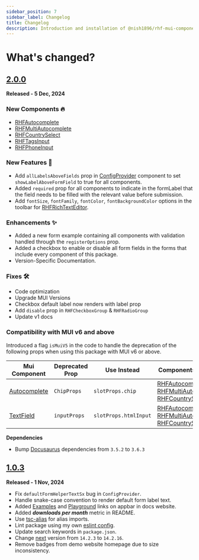 ```yaml
---
sidebar_position: 7
sidebar_label: Changelog
title: Changelog
description: Introduction and installation of @nish1896/rhf-mui-components package.
---
```


# **What's changed?**

## [2.0.0](https://github.com/nishkohli96/rhf-mui-components/tree/v2.0.0)

**Released - 5 Dec, 2024**

### **New Components 🔥**
- [RHFAutocomplete](../docs/components/mui/RHFAutocomplete.mdx)
- [RHFMultiAutocomplete](../docs/components/mui/RHFMultiAutocomplete.mdx)
- [RHFCountrySelect](../docs/components/mui/RHFCountrySelect.mdx)
- [RHFTagsInput](../docs/components/mui/RHFTagsInput.mdx)
- [RHFPhoneInput](../docs/components/misc/RHFPhoneInput.mdx)

### **New Features 🎉**
- Add `allLabelsAboveFields` prop in [ConfigProvider](../docs/customization.mdx) component to set `showLabelAboveFormField` to true for all components.
- Added `required` prop for all components to indicate in the formLabel that the field needs to be filled with the relevant value before submission. 
- Add `fontSize`, `fontFamily`, `fontColor`, `fontBackgroundColor` options in the toolbar for [RHFRichTextEditor](../docs/components/misc/RHFRichTextEditor.mdx).

### **Enhancements ✨**
- Added a new form example containing all components with validation handled through the `registerOptions` prop.
- Added a checkbox to enable or disable all form fields in the forms that include every component of this package.
- Version-Specific Documentation.

### **Fixes 🛠️**
- Code optimization
- Upgrade MUI Versions
- Checkbox default label now renders with label prop
- Add `disable` prop in `RHFCheckboxGroup` & `RHFRadioGroup`
- Update v1 docs

### Compatibility with MUI v6 and above
Introduced a flag `isMuiV5` in the code to handle the deprecation of the following props when using this package with MUI v6 or above.

| Mui Component | Deprecated Prop | Use Instead | Components Affected |
|-|-|-|-|
|[Autocomplete](https://mui.com/material-ui/api/autocomplete/) | `ChipProps` | `slotProps.chip` | [RHFAutocomplete](../docs/components/mui/RHFAutocomplete.mdx), [RHFMultiAutocomplete](../docs/components/mui/RHFMultiAutocomplete.mdx), [RHFCountrySelect](../docs/components/mui/RHFCountrySelect.mdx)|
|[TextField](https://mui.com/material-ui/api/text-field/)| `inputProps` | `slotProps.htmlInput` | [RHFAutocomplete](../docs/components/mui/RHFAutocomplete.mdx), [RHFMultiAutocomplete](../docs/components/mui/RHFMultiAutocomplete.mdx), [RHFCountrySelect](../docs/components/mui/RHFCountrySelect.mdx) |

**Dependencies**
- Bump [Docusaurus](https://docusaurus.io/) dependencies from `3.5.2` to `3.6.3`

## [1.0.3](https://github.com/nishkohli96/rhf-mui-components/tree/v1.0.3)

**Released - 1 Nov, 2024**

- Fix `defaultFormHelperTextSx` bug in `ConfigProvider`.
- Handle snake-case convention to render default form label text.
- Added [Examples](https://rhf-mui-components-examples.netlify.app/) and [Playground](https://codesandbox.io/p/devbox/rhf-mui-components-examples-y8lj9l) links on appbar in docs website.
- Added ***downloads per month*** metric in README.
- Use [tsc-alias](https://www.npmjs.com/package/tsc-alias) for alias imports.
- Lint package using my own [eslint config](https://www.npmjs.com/package/@nish1896/eslint-config).
- Update search keywords in `package.json`.
- Change [next](https://nextjs.org/) version from `14.2.3` to `14.2.16`.
- Remove badges from demo website homepage due to size inconsistency.